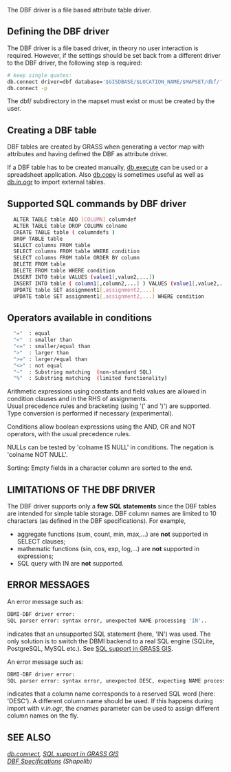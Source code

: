The DBF driver is a file based attribute table driver.

## Defining the DBF driver

The DBF driver is a file based driver, in theory no user interaction is
required. However, if the settings should be set back from a different
driver to the DBF driver, the following step is required:

```sh
# keep single quotes:
db.connect driver=dbf database='$GISDBASE/$LOCATION_NAME/$MAPSET/dbf/'
db.connect -p
```

The dbf/ subdirectory in the mapset must exist or must be created by the
user.

## Creating a DBF table

DBF tables are created by GRASS when generating a vector map with
attributes and having defined the DBF as attribute driver.

If a DBF table has to be created manually, [db.execute](db.execute.md)
can be used or a spreadsheet application. Also [db.copy](db.copy.md) is
sometimes useful as well as [db.in.ogr](db.in.ogr.md) to import external
tables.

## Supported SQL commands by DBF driver

```sh
  ALTER TABLE table ADD [COLUMN] columndef
  ALTER TABLE table DROP COLUMN colname
  CREATE TABLE table ( columndefs )
  DROP TABLE table
  SELECT columns FROM table
  SELECT columns FROM table WHERE condition
  SELECT columns FROM table ORDER BY column
  DELETE FROM table
  DELETE FROM table WHERE condition
  INSERT INTO table VALUES (value1[,value2,...])
  INSERT INTO table ( column1[,column2,...] ) VALUES (value1[,value2,...])
  UPDATE table SET assignment1[,assignment2,...]
  UPDATE table SET assignment1[,assignment2,...] WHERE condition
```

## Operators available in conditions

```sh
  "="  : equal
  "<"  : smaller than
  "<=" : smaller/equal than
  ">"  : larger than
  ">=" : larger/equal than
  "<>" : not equal
  "~"  : Substring matching  (non-standard SQL)
  "%"  : Substring matching  (limited functionality)
```

Arithmetic expressions using constants and field values are allowed in
condition clauses and in the RHS of assignments.  
Usual precedence rules and bracketing (using '(' and ')') are
supported.  
Type conversion is performed if necessary (experimental).

Conditions allow boolean expressions using the AND, OR and NOT
operators, with the usual precedence rules.

NULLs can be tested by 'colname IS NULL' in conditions. The negation is
'colname NOT NULL'.

Sorting: Empty fields in a character column are sorted to the end.

## LIMITATIONS OF THE DBF DRIVER

The DBF driver supports only a **few SQL statements** since the DBF
tables are intended for simple table storage. DBF column names are
limited to 10 characters (as defined in the DBF specifications). For
example,

- aggregate functions (sum, count, min, max,...) are **not** supported
  in SELECT clauses;
- mathematic functions (sin, cos, exp, log,...) are **not** supported in
  expressions;
- SQL query with IN are **not** supported.

## ERROR MESSAGES

An error message such as:

```sh
DBMI-DBF driver error:
SQL parser error: syntax error, unexpected NAME processing 'IN'..
```

indicates that an unsupported SQL statement (here, 'IN') was used. The
only solution is to switch the DBMI backend to a real SQL engine
(SQLite, PostgreSQL, MySQL etc.). See [SQL support in GRASS
GIS](sql.md).

An error message such as:

```sh
DBMI-DBF driver error:
SQL parser error: syntax error, unexpected DESC, expecting NAME processing 'DESC'
```

indicates that a column name corresponds to a reserved SQL word (here:
'DESC'). A different column name should be used. If this happens during
import with *v.in.ogr*, the *cnames* parameter can be used to assign
different column names on the fly.

## SEE ALSO

*[db.connect](db.connect.md), [SQL support in GRASS GIS](sql.md)  
[DBF Specifications](http://shapelib.maptools.org/dbf_api.html)
(Shapelib)*
